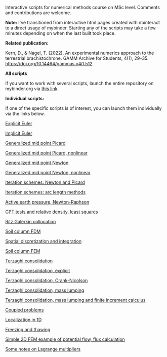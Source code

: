 Interactive scripts for numerical methods course on MSc level. Comments and contributions are welcome.

**Note:** I've transitioned from interactive html pages created with nbinteract to a direct usage of mybinder. Starting any of the scripts may take a few minutes depending on when the last built took place.

**Related publication:**

Kern, D., & Nagel, T. (2022). An experimental numerics approach to the terrestrial brachistochrone. GAMM Archive for Students, 4(1), 29–35. https://doi.org/10.14464/gammas.v4i1.512

**All scripts**

If you want to work with several scripts, launch the entire repository on mybinder.org via [this link](https://mybinder.org/v2/gh/nagelt/Numerical_Methods_Introduction/HEAD)


**Individual scripts:**

If one of the specific scripts is of interest, you can launch them individually via the links below.


[Explicit Euler](https://mybinder.org/v2/gh/nagelt/Numerical_Methods_Introduction/HEAD?labpath=01_Forward_Euler.ipynb)

[Implicit Euler](https://mybinder.org/v2/gh/nagelt/Numerical_Methods_Introduction/HEAD?labpath=02_Backward_Euler_Picard.ipynb)

[Generalized mid point Picard](https://mybinder.org/v2/gh/nagelt/Numerical_Methods_Introduction/HEAD?labpath=03_Generalized_Midpoint_Picard.ipynb)

[Generalized mid point Picard, nonlinear](https://mybinder.org/v2/gh/nagelt/Numerical_Methods_Introduction/HEAD?labpath=03b_Generalized_Midpoint_Picard_Nonlin.ipynb)

[Generalized mid point Newton](https://mybinder.org/v2/gh/nagelt/Numerical_Methods_Introduction/HEAD?labpath=04_Generalized_Midpoint_Newton.ipynb)

[Generalized mid point Newton, nonlinear](https://mybinder.org/v2/gh/nagelt/Numerical_Methods_Introduction/HEAD?labpath=04b_Generalized_Midpoint_Newton_Nonlinear.ipynb)

[Iteration schemes: Newton and Picard](https://mybinder.org/v2/gh/nagelt/Numerical_Methods_Introduction/HEAD?labpath=04a_Newton_Picard.ipynb)

[Iteration schemes: arc length methods](https://mybinder.org/v2/gh/nagelt/Numerical_Methods_Introduction/HEAD?labpath=04d_Newton_arclength.ipynb)

[Active earth pressure, Newton-Raphson](https://mybinder.org/v2/gh/nagelt/Numerical_Methods_Introduction/HEAD?labpath=04c_Erddruck_Newton.ipynb)

[CPT tests and relative density, least squares](https://mybinder.org/v2/gh/nagelt/Numerical_Methods_Introduction/HEAD?labpath=05a_CPT_Least_Squares.ipynb)

[Ritz Galerkin collocation](https://mybinder.org/v2/gh/nagelt/Numerical_Methods_Introduction/HEAD?labpath=05_soil_column_Ritz_Galerkin_Collocation.ipynb)

[Soil column FDM](https://mybinder.org/v2/gh/nagelt/Numerical_Methods_Introduction/HEAD?labpath=06aa_soil_column_FDM.ipynb)

[Spatial discretization and integration](https://mybinder.org/v2/gh/nagelt/Numerical_Methods_Introduction/HEAD?labpath=06a_discretization_and_integration.ipynb)

[Soil column FEM](https://mybinder.org/v2/gh/nagelt/Numerical_Methods_Introduction/HEAD?labpath=06_soil_column_FEM.ipynb)

[Terzaghi consolidation](https://mybinder.org/v2/gh/nagelt/Numerical_Methods_Introduction/HEAD?labpath=07_Terzaghi_1D_consolidation.ipynb)

[Terzaghi consolidation, explicit](https://mybinder.org/v2/gh/nagelt/Numerical_Methods_Introduction/HEAD?labpath=07b_Terzaghi_1D_consolidation_explicit.ipynb)

[Terzaghi consolidation, Crank-Nicolson](https://mybinder.org/v2/gh/nagelt/Numerical_Methods_Introduction/HEAD?labpath=07c_Terzaghi_1D_consolidation_CN.ipynb)

[Terzaghi consolidation, mass lumping](https://mybinder.org/v2/gh/nagelt/Numerical_Methods_Introduction/HEAD?labpath=07d_Terzaghi_1D_consolidation_mass_lumping.ipynb)

[Terzaghi consolidation, mass lumping and finite increment calculus](https://mybinder.org/v2/gh/nagelt/Numerical_Methods_Introduction/HEAD?labpath=07e_Terzaghi_1D_consolidation_mass_lumping_FIC_stabilization.ipynb)

[Coupled problems](https://mybinder.org/v2/gh/nagelt/Numerical_Methods_Introduction/HEAD?labpath=08_coupled_problems.ipynb)

[Localization in 1D](https://mybinder.org/v2/gh/nagelt/Numerical_Methods_Introduction/HEAD?labpath=09_localization_1d.ipynb)

[Freezing and thawing](https://mybinder.org/v2/gh/nagelt/Numerical_Methods_Introduction/HEAD?labpath=10_freeze_thaw.ipynb)

[Simple 2D FEM example of potential flow, flux calculation](https://mybinder.org/v2/gh/nagelt/Numerical_Methods_Introduction/HEAD?labpath=2D_FEM.ipynb)

[Some notes on Lagrange multipliers](https://mybinder.org/v2/gh/nagelt/Numerical_Methods_Introduction/HEAD?labpath=constrained_minimum.ipynb)

